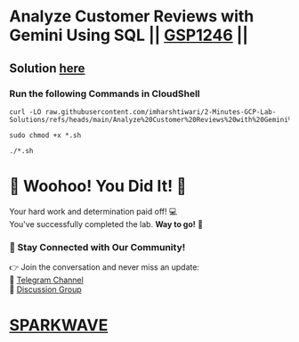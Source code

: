 # Analyze Customer Reviews with Gemini Using SQL || [GSP1246](https://www.cloudskillsboost.google/focuses/98856?parent=catalog) ||

## Solution [here](https://youtu.be/XfNvYKWEIZg)

### Run the following Commands in CloudShell

```
curl -LO raw.githubusercontent.com/imharshtiwari/2-Minutes-GCP-Lab-Solutions/refs/heads/main/Analyze%20Customer%20Reviews%20with%20Gemini%20Using%20SQL/gsp1246.sh

sudo chmod +x *.sh

./*.sh
```

# 🎉 Woohoo! You Did It! 🎉  

Your hard work and determination paid off! 💻  
You've successfully completed the lab. **Way to go!** 🚀

### 💬 Stay Connected with Our Community!  
👉 Join the conversation and never miss an update:  
📢 [Telegram Channel](https://t.me/sparkwave.01)  
👥 [Discussion Group](https://t.me/sparkwave.01chats)  

# [SPARKWAVE](https://www.youtube.com/@sparkwave.01)
